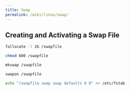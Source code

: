 ```yaml
---
title: Swap
permalink: /wiki/linux/swap/
---
```

## Creating and Activating a Swap File

```bash
fallocate -l 2G /swapfile
```

```bash
chmod 600 /swapfile
```

```bash
mkswap /swapfile
```

```bash
swapon /swapfile
```

```bash
echo "/swapfile swap swap defaults 0 0" >> /etc/fstab
````